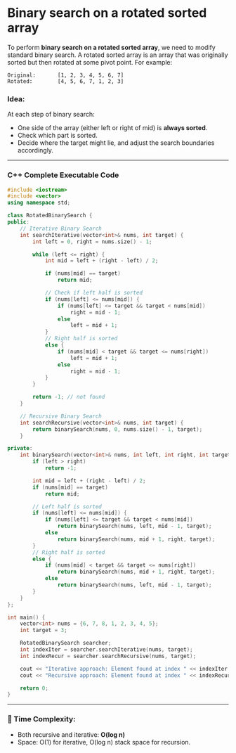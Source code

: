 # Binary search on a rotated sorted array

To perform **binary search on a rotated sorted array**, we need to modify standard binary search. A rotated sorted array is an array that was originally sorted but then rotated at some pivot point. For example:

```
Original:       [1, 2, 3, 4, 5, 6, 7]
Rotated:        [4, 5, 6, 7, 1, 2, 3]
```

### Idea:

At each step of binary search:

* One side of the array (either left or right of mid) is **always sorted**.
* Check which part is sorted.
* Decide where the target might lie, and adjust the search boundaries accordingly.

---

### C++ Complete Executable Code

```cpp
#include <iostream>
#include <vector>
using namespace std;

class RotatedBinarySearch {
public:
    // Iterative Binary Search
    int searchIterative(vector<int>& nums, int target) {
        int left = 0, right = nums.size() - 1;

        while (left <= right) {
            int mid = left + (right - left) / 2;

            if (nums[mid] == target)
                return mid;

            // Check if left half is sorted
            if (nums[left] <= nums[mid]) {
                if (nums[left] <= target && target < nums[mid])
                    right = mid - 1;
                else
                    left = mid + 1;
            }
            // Right half is sorted
            else {
                if (nums[mid] < target && target <= nums[right])
                    left = mid + 1;
                else
                    right = mid - 1;
            }
        }

        return -1; // not found
    }

    // Recursive Binary Search
    int searchRecursive(vector<int>& nums, int target) {
        return binarySearch(nums, 0, nums.size() - 1, target);
    }

private:
    int binarySearch(vector<int>& nums, int left, int right, int target) {
        if (left > right)
            return -1;

        int mid = left + (right - left) / 2;
        if (nums[mid] == target)
            return mid;

        // Left half is sorted
        if (nums[left] <= nums[mid]) {
            if (nums[left] <= target && target < nums[mid])
                return binarySearch(nums, left, mid - 1, target);
            else
                return binarySearch(nums, mid + 1, right, target);
        }
        // Right half is sorted
        else {
            if (nums[mid] < target && target <= nums[right])
                return binarySearch(nums, mid + 1, right, target);
            else
                return binarySearch(nums, left, mid - 1, target);
        }
    }
};

int main() {
    vector<int> nums = {6, 7, 8, 1, 2, 3, 4, 5};
    int target = 3;

    RotatedBinarySearch searcher;
    int indexIter = searcher.searchIterative(nums, target);
    int indexRecur = searcher.searchRecursive(nums, target);

    cout << "Iterative approach: Element found at index " << indexIter << endl;
    cout << "Recursive approach: Element found at index " << indexRecur << endl;

    return 0;
}
```

---

### 🧠 Time Complexity:

* Both recursive and iterative: **O(log n)**
* Space: O(1) for iterative, O(log n) stack space for recursion.
